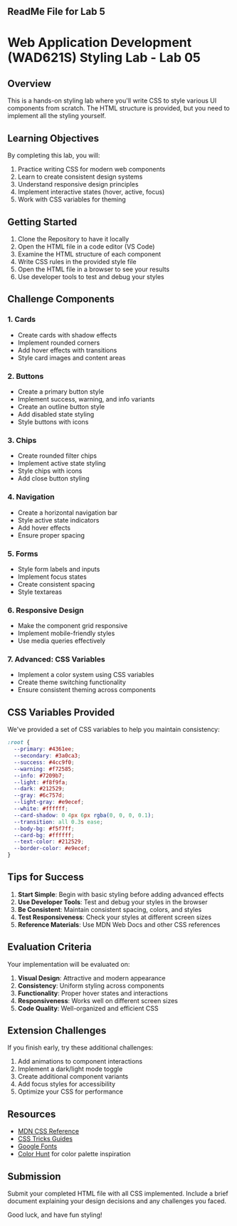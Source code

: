 ## ReadMe File for Lab 5

# Web Application Development (WAD621S) Styling Lab - Lab 05

## Overview

This is a hands-on styling lab where you'll write CSS to style various UI components from scratch. The HTML structure is provided, but you need to implement all the styling yourself.

## Learning Objectives

By completing this lab, you will:

1. Practice writing CSS for modern web components
2. Learn to create consistent design systems
3. Understand responsive design principles
4. Implement interactive states (hover, active, focus)
5. Work with CSS variables for theming

## Getting Started

1. Clone the Repository to have it locally
2. Open the HTML file in a code editor (VS Code)
3. Examine the HTML structure of each component
4. Write CSS rules in the provided style file
5. Open the HTML file in a browser to see your results
6. Use developer tools to test and debug your styles

## Challenge Components

### 1. Cards
- Create cards with shadow effects
- Implement rounded corners
- Add hover effects with transitions
- Style card images and content areas

### 2. Buttons
- Create a primary button style
- Implement success, warning, and info variants
- Create an outline button style
- Add disabled state styling
- Style buttons with icons

### 3. Chips
- Create rounded filter chips
- Implement active state styling
- Style chips with icons
- Add close button styling

### 4. Navigation
- Create a horizontal navigation bar
- Style active state indicators
- Add hover effects
- Ensure proper spacing

### 5. Forms
- Style form labels and inputs
- Implement focus states
- Create consistent spacing
- Style textareas

### 6. Responsive Design
- Make the component grid responsive
- Implement mobile-friendly styles
- Use media queries effectively

### 7. Advanced: CSS Variables
- Implement a color system using CSS variables
- Create theme switching functionality
- Ensure consistent theming across components

## CSS Variables Provided

We've provided a set of CSS variables to help you maintain consistency:

```css
:root {
  --primary: #4361ee;
  --secondary: #3a0ca3;
  --success: #4cc9f0;
  --warning: #f72585;
  --info: #7209b7;
  --light: #f8f9fa;
  --dark: #212529;
  --gray: #6c757d;
  --light-gray: #e9ecef;
  --white: #ffffff;
  --card-shadow: 0 4px 6px rgba(0, 0, 0, 0.1);
  --transition: all 0.3s ease;
  --body-bg: #f5f7ff;
  --card-bg: #ffffff;
  --text-color: #212529;
  --border-color: #e9ecef;
}
```

## Tips for Success

1. **Start Simple**: Begin with basic styling before adding advanced effects
2. **Use Developer Tools**: Test and debug your styles in the browser
3. **Be Consistent**: Maintain consistent spacing, colors, and styles
4. **Test Responsiveness**: Check your styles at different screen sizes
5. **Reference Materials**: Use MDN Web Docs and other CSS references

## Evaluation Criteria

Your implementation will be evaluated on:

1. **Visual Design**: Attractive and modern appearance
2. **Consistency**: Uniform styling across components
3. **Functionality**: Proper hover states and interactions
4. **Responsiveness**: Works well on different screen sizes
5. **Code Quality**: Well-organized and efficient CSS

## Extension Challenges

If you finish early, try these additional challenges:

1. Add animations to component interactions
2. Implement a dark/light mode toggle
3. Create additional component variants
4. Add focus styles for accessibility
5. Optimize your CSS for performance

## Resources

- [MDN CSS Reference](https://developer.mozilla.org/en-US/docs/Web/CSS)
- [CSS Tricks Guides](https://css-tricks.com/guides/)
- [Google Fonts](https://fonts.google.com/)
- [Color Hunt](https://colorhunt.co/) for color palette inspiration

## Submission

Submit your completed HTML file with all CSS implemented. Include a brief document explaining your design decisions and any challenges you faced.

Good luck, and have fun styling!
